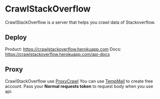 # CrawlStackOverflow

CrawlStackOverflow is a server that helps you crawl data of Stackoverflow.

## Deploy

Product: https://crawlstackoverflow.herokuapp.com
Docs: https://crawlstackoverflow.herokuapp.com/api-docs

## Proxy

CrawlStackOverflow use [ProxyCrawl](https://proxycrawl.com)
You can use [TempMail](https://temp-mail.org) to create free account.
Pass your **Normal requests token** to request body when you use api.
